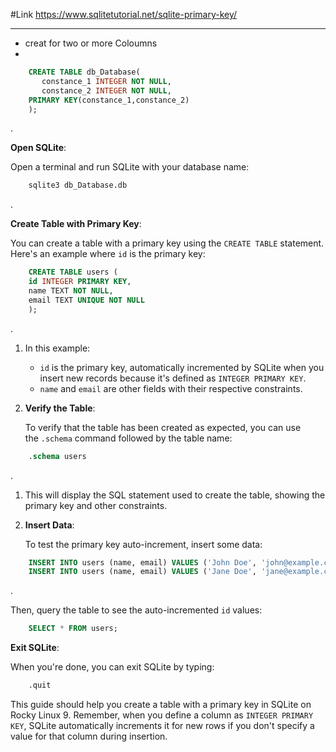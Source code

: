 
#Link https://www.sqlitetutorial.net/sqlite-primary-key/


______________


- creat for two or more Coloumns
-

```sql
	CREATE TABLE db_Database(
	   constance_1 INTEGER NOT NULL,
	   constance_2 INTEGER NOT NULL,
	PRIMARY KEY(constance_1,constance_2)
	);
```

.

**Open SQLite**:

Open a terminal and run SQLite with your database name:

```bash
	sqlite3 db_Database.db
```
.

**Create Table with Primary Key**:

You can create a table with a primary key using the `CREATE TABLE` statement. Here's an example where `id` is the primary key:

```sql
	CREATE TABLE users (
    id INTEGER PRIMARY KEY,
    name TEXT NOT NULL,
    email TEXT UNIQUE NOT NULL
	);
```
.

1. In this example:
    
    - `id` is the primary key, automatically incremented by SQLite when you insert new records because it's defined as `INTEGER PRIMARY KEY`.
    - `name` and `email` are other fields with their respective constraints.
2. **Verify the Table**:
    
    To verify that the table has been created as expected, you can use the `.schema` command followed by the table name:

```sql
	.schema users
```
.
1. This will display the SQL statement used to create the table, showing the primary key and other constraints.
    
2. **Insert Data**:
    
    To test the primary key auto-increment, insert some data:


```sql
	INSERT INTO users (name, email) VALUES ('John Doe', 'john@example.com');
	INSERT INTO users (name, email) VALUES ('Jane Doe', 'jane@example.com');
```
.

Then, query the table to see the auto-incremented `id` values:

```sql
	SELECT * FROM users;
```

**Exit SQLite**:

When you're done, you can exit SQLite by typing:

```sql
	.quit
```

This guide should help you create a table with a primary key in SQLite on Rocky Linux 9. Remember, when you define a column as `INTEGER PRIMARY KEY`, SQLite automatically increments it for new rows if you don't specify a value for that column during insertion.